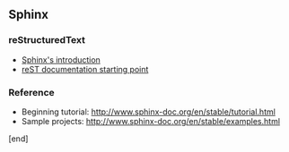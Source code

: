 ## Sphinx

### reStructuredText

 * [Sphinx's introduction](http://www.sphinx-doc.org/en/stable/rest.html)
 * [reST documentation starting point](http://docutils.sourceforge.net/rst.html)

### Reference

 * Beginning tutorial: http://www.sphinx-doc.org/en/stable/tutorial.html
 * Sample projects: http://www.sphinx-doc.org/en/stable/examples.html



[end]
